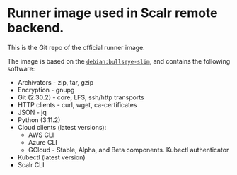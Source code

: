 # Runner image used in Scalr remote backend.

This is the Git repo of the official runner image.

The image is based on the [`debian:bullseye-slim`](https://hub.docker.com/_/debian),
and contains the following software:

* Archivators - zip, tar, gzip
* Encryption - gnupg
* Git (2.30.2) - core, LFS, ssh/http transports
* HTTP clients - curl, wget, ca-certificates
* JSON - jq
* Python (3.11.2)
* Cloud clients (latest versions):
  * AWS CLI
  * Azure CLI
  * GCloud - Stable, Alpha, and Beta components. Kubectl authenticator
* Kubectl (latest version)
* Scalr CLI
